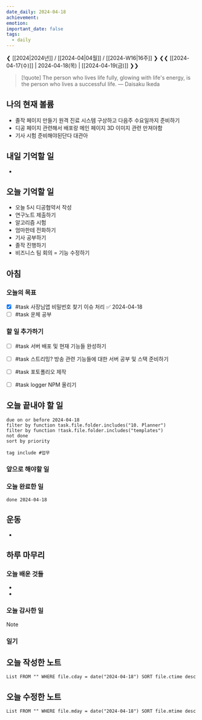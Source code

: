 ```yaml
---
date_daily: 2024-04-18
achievement: 
emotion: 
important_date: false
tags:
  - daily
---
```

❮ [[2024|2024년]] / [[2024-04|04월]] / [[2024-W16|16주]] ❯
❮❮ [[2024-04-17(수)]] | 2024-04-18(목) | [[2024-04-19(금)]] ❯❯

> [!quote] The person who lives life fully, glowing with life's energy, is the person who lives a successful life.
> — Daisaku Ikeda
## 나의 현재 볼륨
* 졸작 페이지 만들기 원격 진료 시스템 구상하고 다음주 수요일까지 준비하기
* 디공 페이지 관련해서 배포랑 메인 페이지 3D 이미지 관련 만져야함
* 기사 시험 준비해야된단다 대관아
## 내일 기억할 일
- 
## 오늘 기억할 일
* 오늘 5시 디공협약서 작성
* 연구노트 제출하기
* 알고리즘 시험
* 엄마한테 전화하기
* 기사 공부하기
* 졸작 진행하기
* 비즈니스 팀 회의 = 기능 수정하기


## 아침

### 오늘의 목표

- [x] #task 사장님앱 비밀번호 찾기 이슈 처리 ✅ 2024-04-18
- [ ] #task 운체 공부
### 할 일 추가하기

- [ ] #task 서버 배포 및 현재 기능들 완성하기
- [ ] #task 스트리밍? 방송 관련 기능들에 대한 서버 공부 및 스택 준비하기
- [ ] #task 포토폴리오 제작
- [ ] #task logger NPM 올리기 


## 오늘 끝내야 할 일
```tasks
due on or before 2024-04-18
filter by function task.file.folder.includes("10. Planner")
filter by function !task.file.folder.includes("templates")
not done
sort by priority
```
```tasks
tag include #업무 
```

### 앞으로 해야할 일


### 오늘 완료한 일
```tasks
done 2024-04-18
```

## 운동
- 

## 하루 마무리
### 오늘 배운 것들
- 
- 
### 오늘 감사한 일
>[!note]
>
### 일기

## 오늘 작성한 노트
```dataview
List FROM "" WHERE file.cday = date("2024-04-18") SORT file.ctime desc

```

## 오늘 수정한 노트
```dataview
List FROM "" WHERE file.mday = date("2024-04-18") SORT file.mtime desc


```